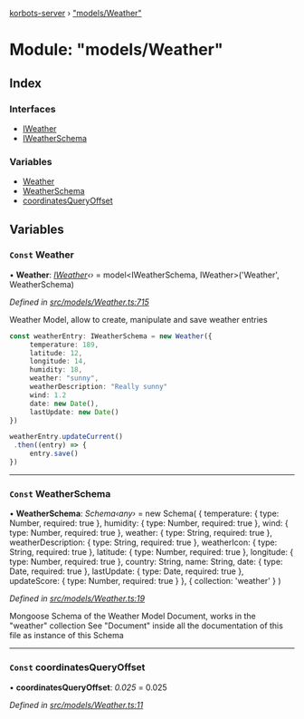 [korbots-server](../README.md) › ["models/Weather"](_models_weather_.md)

# Module: "models/Weather"

## Index

### Interfaces

* [IWeather](../interfaces/_models_weather_.iweather.md)
* [IWeatherSchema](../interfaces/_models_weather_.iweatherschema.md)

### Variables

* [Weather](_models_weather_.md#const-weather)
* [WeatherSchema](_models_weather_.md#const-weatherschema)
* [coordinatesQueryOffset](_models_weather_.md#const-coordinatesqueryoffset)

## Variables

### `Const` Weather

• **Weather**: *[IWeather](../interfaces/_models_weather_.iweather.md)‹›* = model<IWeatherSchema, IWeather>('Weather', WeatherSchema)

*Defined in [src/models/Weather.ts:715](https://github.com/Xisabla/Korbots/blob/7fbbf5f/server/src/models/Weather.ts#L715)*

Weather Model, allow to create, manipulate and save weather entries

```typescript
const weatherEntry: IWeatherSchema = new Weather({
     temperature: 189,
     latitude: 12,
     longitude: 14,
     humidity: 18,
     weather: "sunny",
     weatherDescription: "Really sunny"
     wind: 1.2
     date: new Date(),
     lastUpdate: new Date()
})

weatherEntry.updateCurrent()
 .then((entry) => {
     entry.save()
})
```

___

### `Const` WeatherSchema

• **WeatherSchema**: *Schema‹any›* = new Schema(
    {
        temperature: { type: Number, required: true },
        humidity: { type: Number, required: true },
        wind: { type: Number, required: true },
        weather: { type: String, required: true },
        weatherDescription: { type: String, required: true },
        weatherIcon: { type: String, required: true },
        latitude: { type: Number, required: true },
        longitude: { type: Number, required: true },
        country: String,
        name: String,
        date: { type: Date, required: true },
        lastUpdate: { type: Date, required: true },
        updateScore: { type: Number, required: true }
    },
    { collection: 'weather' }
)

*Defined in [src/models/Weather.ts:19](https://github.com/Xisabla/Korbots/blob/7fbbf5f/server/src/models/Weather.ts#L19)*

Mongoose Schema of the Weather Model Document, works in the "weather" collection
See "Document" inside all the documentation of this file as instance of this Schema

___

### `Const` coordinatesQueryOffset

• **coordinatesQueryOffset**: *0.025* = 0.025

*Defined in [src/models/Weather.ts:11](https://github.com/Xisabla/Korbots/blob/7fbbf5f/server/src/models/Weather.ts#L11)*
